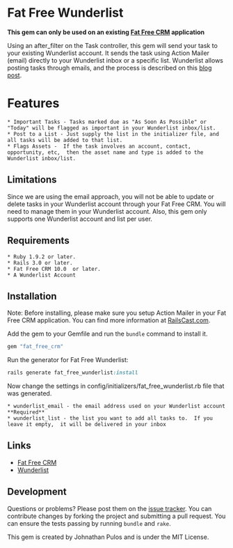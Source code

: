 # Fat Free Wunderlist

**This gem can only be used on an existing [Fat Free CRM](http://www.fatfreecrm.com/) application**

Using an after_filter on the Task controller,  this gem will send your task to your existing Wunderlist account.  It sends the task using Action Mailer (email) directly to your Wunderlist inbox or a specific list.  Wunderlist allows posting tasks through emails, and the process is described on this [blog post](http://blog.wunderlist.com/post/6521016265/secret-features-part-3-add-tasks-via-mail).  

# Features

	* Important Tasks - Tasks marked due as "As Soon As Possible" or "Today" will be flagged as important in your Wunderlist inbox/list.
	* Post to a List - Just supply the list in the initializer file, and all tasks will be added to that list.
	* Flags Assets -  If the task involves an account, contact, opportunity, etc,  then the asset name and type is added to the Wunderlist inbox/list.

## Limitations

Since we are using the email approach,  you will not be able to update or delete tasks in your Wunderlist account through your Fat Free CRM.  You will need to manage them in your Wunderlist account.  Also,  this gem only supports one Wunderlist account and list per user.

## Requirements

	* Ruby 1.9.2 or later.
	* Rails 3.0 or later.
	* Fat Free CRM 10.0  or later.
	* A Wunderlist Account

## Installation

Note: Before installing,  please make sure you setup Action Mailer in your Fat Free CRM application.  You can find more information at [RailsCast.com](http://railscasts.com/episodes/206-action-mailer-in-rails-3).

Add the gem to your Gemfile and run the `bundle` command to install it.

```ruby
gem "fat_free_crm"
```

Run the generator for Fat Free Wunderlist:

```ruby
rails generate fat_free_wunderlist:install
```

Now change the settings in config/initializers/fat\_free\_wunderlist.rb file that was generated.

	* wunderlist_email - the email address used on your Wunderlist account **Required**
	* wunderlist_list - the list you want to add all tasks to.  If you leave it empty,  it will be delivered in your inbox

## Links

- [Fat Free CRM](http://www.fatfreecrm.com/)
- [Wunderlist](http://www.wunderlist.com/)

## Development

Questions or problems? Please post them on the [issue tracker](). You can contribute changes by forking the project and submitting a pull request. You can ensure the tests passing by running `bundle` and `rake`.

This gem is created by Johnathan Pulos and is under the MIT License.